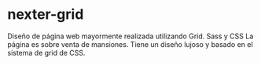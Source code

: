 # nexter-grid
Diseño de página web mayormente realizada utilizando Grid. Sass y CSS
La página es sobre venta de mansiones. Tiene un diseño lujoso y basado en el sistema de grid de CSS.
